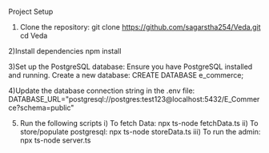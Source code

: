 Project Setup

1. Clone the repository:
   git clone https://github.com/sagarstha254/Veda.git
   cd Veda

2)Install dependencies
npm install

3)Set up the PostgreSQL database:
Ensure you have PostgreSQL installed and running. Create a new database:
CREATE DATABASE e_commerce;

4)Update the database connection string in the .env file:
DATABASE_URL="postgresql://postgres:test123@localhost:5432/E_Commerce?schema=public"

5. Run the following scripts
   i) To fetch Data: npx ts-node fetchData.ts
   ii) To store/populate postgresql: npx ts-node storeData.ts
   iii) To run the admin: npx ts-node server.ts
